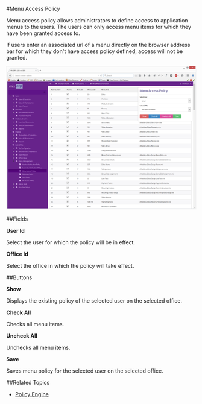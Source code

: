 #Menu Access Policy

Menu access policy allows administrators to define access to application menus to the users. The users can 
only access menu items for which they have been granted access to.

If users enter an associated url of a menu directly on the browser address bar 
for which they don't have access policy defined, access will not be granted.

![Menu Access Policy](images/menu-access-policy.png)


##Fields


**User Id**

Select the user for which the policy will be in effect.

**Office Id**

Select the office in which the policy will take effect.


##Buttons

**Show**

Displays the existing policy of the selected user on the selected office.

**Check All**

Checks all menu items.

**Uncheck All**

Unchecks all menu items.

**Save**

Saves menu policy for the selected user on the selected office.



##Related Topics
* [Policy Engine](../../core-concepts/policy-engine.md)